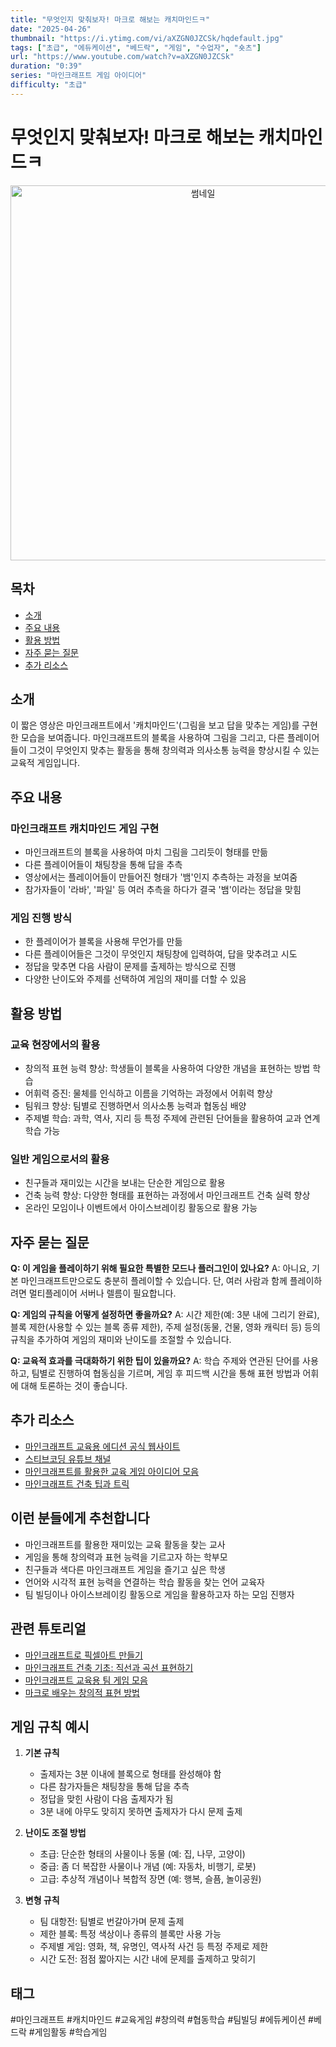 ```yaml
---
title: "무엇인지 맞춰보자! 마크로 해보는 캐치마인드ㅋ"
date: "2025-04-26"
thumbnail: "https://i.ytimg.com/vi/aXZGN0JZCSk/hqdefault.jpg"
tags: ["초급", "에듀케이션", "베드락", "게임", "수업자", "숏츠"]
url: "https://www.youtube.com/watch?v=aXZGN0JZCSk"
duration: "0:39"
series: "마인크래프트 게임 아이디어"
difficulty: "초급"
---
```


# 무엇인지 맞춰보자! 마크로 해보는 캐치마인드ㅋ

<div align="center">
<img src="https://i.ytimg.com/vi/aXZGN0JZCSk/hqdefault.jpg" alt="썸네일" width="600"/>
</div>

## 목차
- [소개](#소개)
- [주요 내용](#주요-내용)
- [활용 방법](#활용-방법)
- [자주 묻는 질문](#자주-묻는-질문)
- [추가 리소스](#추가-리소스)

## 소개
이 짧은 영상은 마인크래프트에서 '캐치마인드'(그림을 보고 답을 맞추는 게임)를 구현한 모습을 보여줍니다. 마인크래프트의 블록을 사용하여 그림을 그리고, 다른 플레이어들이 그것이 무엇인지 맞추는 활동을 통해 창의력과 의사소통 능력을 향상시킬 수 있는 교육적 게임입니다.

## 주요 내용

### 마인크래프트 캐치마인드 게임 구현
- 마인크래프트의 블록을 사용하여 마치 그림을 그리듯이 형태를 만듦
- 다른 플레이어들이 채팅창을 통해 답을 추측
- 영상에서는 플레이어들이 만들어진 형태가 '뱀'인지 추측하는 과정을 보여줌
- 참가자들이 '라바', '파일' 등 여러 추측을 하다가 결국 '뱀'이라는 정답을 맞힘

### 게임 진행 방식
- 한 플레이어가 블록을 사용해 무언가를 만듦
- 다른 플레이어들은 그것이 무엇인지 채팅창에 입력하여, 답을 맞추려고 시도
- 정답을 맞추면 다음 사람이 문제를 출제하는 방식으로 진행
- 다양한 난이도와 주제를 선택하여 게임의 재미를 더할 수 있음

## 활용 방법

### 교육 현장에서의 활용
- 창의적 표현 능력 향상: 학생들이 블록을 사용하여 다양한 개념을 표현하는 방법 학습
- 어휘력 증진: 물체를 인식하고 이름을 기억하는 과정에서 어휘력 향상
- 팀워크 향상: 팀별로 진행하면서 의사소통 능력과 협동심 배양
- 주제별 학습: 과학, 역사, 지리 등 특정 주제에 관련된 단어들을 활용하여 교과 연계 학습 가능

### 일반 게임으로서의 활용
- 친구들과 재미있는 시간을 보내는 단순한 게임으로 활용
- 건축 능력 향상: 다양한 형태를 표현하는 과정에서 마인크래프트 건축 실력 향상
- 온라인 모임이나 이벤트에서 아이스브레이킹 활동으로 활용 가능

## 자주 묻는 질문

**Q: 이 게임을 플레이하기 위해 필요한 특별한 모드나 플러그인이 있나요?**
A: 아니요, 기본 마인크래프트만으로도 충분히 플레이할 수 있습니다. 단, 여러 사람과 함께 플레이하려면 멀티플레이어 서버나 렐름이 필요합니다.

**Q: 게임의 규칙을 어떻게 설정하면 좋을까요?**
A: 시간 제한(예: 3분 내에 그리기 완료), 블록 제한(사용할 수 있는 블록 종류 제한), 주제 설정(동물, 건물, 영화 캐릭터 등) 등의 규칙을 추가하여 게임의 재미와 난이도를 조절할 수 있습니다.

**Q: 교육적 효과를 극대화하기 위한 팁이 있을까요?**
A: 학습 주제와 연관된 단어를 사용하고, 팀별로 진행하여 협동심을 기르며, 게임 후 피드백 시간을 통해 표현 방법과 어휘에 대해 토론하는 것이 좋습니다.

## 추가 리소스

- [마인크래프트 교육용 에디션 공식 웹사이트](https://education.minecraft.net/)
- [스티브코딩 유튜브 채널](https://www.youtube.com/c/stevecoding)
- [마인크래프트를 활용한 교육 게임 아이디어 모음](https://education.minecraft.net/en-us/resources/lesson-plans)
- [마인크래프트 건축 팁과 트릭](https://www.minecraft.net/en-us/article/building-tips-tricks)

## 이런 분들에게 추천합니다

- 마인크래프트를 활용한 재미있는 교육 활동을 찾는 교사
- 게임을 통해 창의력과 표현 능력을 기르고자 하는 학부모
- 친구들과 색다른 마인크래프트 게임을 즐기고 싶은 학생
- 언어와 시각적 표현 능력을 연결하는 학습 활동을 찾는 언어 교육자
- 팀 빌딩이나 아이스브레이킹 활동으로 게임을 활용하고자 하는 모임 진행자

## 관련 튜토리얼

- [마인크래프트로 픽셀아트 만들기](https://www.youtube.com/watch?v=example1)
- [마인크래프트 건축 기초: 직선과 곡선 표현하기](https://www.youtube.com/watch?v=example2)
- [마인크래프트 교육용 팀 게임 모음](https://www.youtube.com/watch?v=example3)
- [마크로 배우는 창의적 표현 방법](https://www.youtube.com/watch?v=example4)

## 게임 규칙 예시

1. **기본 규칙**
   - 출제자는 3분 이내에 블록으로 형태를 완성해야 함
   - 다른 참가자들은 채팅창을 통해 답을 추측
   - 정답을 맞힌 사람이 다음 출제자가 됨
   - 3분 내에 아무도 맞히지 못하면 출제자가 다시 문제 출제

2. **난이도 조절 방법**
   - 초급: 단순한 형태의 사물이나 동물 (예: 집, 나무, 고양이)
   - 중급: 좀 더 복잡한 사물이나 개념 (예: 자동차, 비행기, 로봇)
   - 고급: 추상적 개념이나 복합적 장면 (예: 행복, 슬픔, 놀이공원)

3. **변형 규칙**
   - 팀 대항전: 팀별로 번갈아가며 문제 출제
   - 제한 블록: 특정 색상이나 종류의 블록만 사용 가능
   - 주제별 게임: 영화, 책, 유명인, 역사적 사건 등 특정 주제로 제한
   - 시간 도전: 점점 짧아지는 시간 내에 문제를 출제하고 맞히기

## 태그
#마인크래프트 #캐치마인드 #교육게임 #창의력 #협동학습 #팀빌딩 #에듀케이션 #베드락 #게임활동 #학습게임
